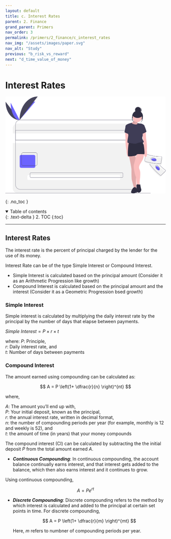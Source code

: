 ```yaml
---
layout: default
title: c. Interest Rates
parent: 2. Finance
grand_parent: Primers
nav_order: 3
permalink: /primers/2_finance/c_interest_rates
nav_img: "/assets/images/paper.svg"
nav_alt: "Study"
previous: "b_risk_vs_reward"
next: "d_time_value_of_money"
---
```


# Interest Rates

![Finance](/assets/images/primers/finance.svg)

{: .no_toc }

<details open markdown="block">
  <summary>
    Table of contents
  </summary>
  {: .text-delta }
2. TOC
{:toc}
</details>

---

<div class="theory" markdown="1">
     
## Interest Rates

The interest rate is the percent of principal charged by the lender for the use of its money.

Interest Rate can be of the type Simple Interest or Compound Interest.

- Simple Interest is calculated based on the principal amount (Consider it as an Arithmetic Progression like growth)
- Compound Interest is calculated based on the principal amount and the interest (Consider it as a Geometric Progression bsed growth)

<div class="subtheory" markdown="1">

### Simple Interest

Simple interest is calculated by multiplying the daily interest rate by the principal by the number of days that elapse between payments.

$Simple \text{ } Interest  =  P \times r \times t$

where:
$P$: Principle,  
$r$: Daily interest rate, and  
$t$: Number of days between payments

</div>
<div class="subtheory" markdown="1">

### Compound Interest

The amount earned using compounding can be calculated as:

$$ A = P \left(1+ \dfrac{r}{n} \right)^{nt} $$

where,

$A$: The amount you’ll end up with,  
$P$: Your initial deposit, known as the principal,  
$r$: the annual interest rate, written in decimal format,  
$n$: the number of compounding periods per year (for example, monthly is 12 and weekly is 52), and  
$t$: the amount of time (in years) that your money compounds

The compound interest (CI) can be calculated by subtracting the the initial deposit $P$ from the total amount earned $A$.

<!--
https://www.thebalance.com/compound-interest-4061154#:~:text=Compound%20interest%20is%20interest%20earned,sometimes%20known%20as%20exponential%20growth.
-->

<div class="subtheory" markdown="1">

- **_Continuous Compounding_**: In continuous compounding, the account balance continually earns interest, and that interest gets added to the balance, which then also earns interest and it continues to grow.

Using continuous compounding,

$$ A = P e^{rt} $$

- **_Discrete Compounding_**: Discrete compounding refers to the method by which interest is calculated and added to the principal at certain set points in time.
  For discrete compounding,

  $$ A = P \left(1+ \dfrac{r}{m} \right)^{mt} $$

  Here, $m$ refers to numbner of compounding periods per year.

</div>
</div>
</div>